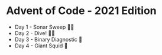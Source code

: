 # Advent of Code - 2021 Edition

- Day 1 - Sonar Sweep 🌟🌟
- Day 2 - Dive! 🌟🌟
- Day 3 - Binary Diagnostic 🌟
- Day 4 - Giant Squid 🌟